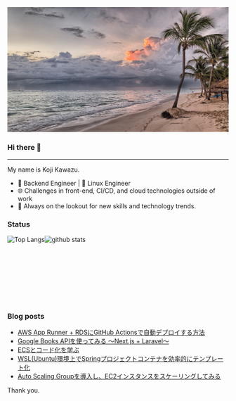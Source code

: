 <!--
**kojikawazu/kojikawazu** is a ✨ _special_ ✨ repository because its `README.md` (this file) appears on your GitHub profile.

Here are some ideas to get you started:

- 🔭 I’m currently working on ...
- 🌱 I’m currently learning ...
- 👯 I’m looking to collaborate on ...
- 🤔 I’m looking for help with ...
- 💬 Ask me about ...
- 📫 How to reach me: ...
- 😄 Pronouns: ...
- ⚡ Fun fact: ...
-->

![hello-world](./images/beach-1236581_1920.jpg)

### Hi there 👋

---

My name is Koji Kawazu.

- 🔧 Backend Engineer | 🐧 Linux Engineer
- 🌐 Challenges in front-end, CI/CD, and cloud technologies outside of work
- 📡 Always on the lookout for new skills and technology trends.


### Status

<div style="display: flex;">
  <img alt="Top Langs" height="150px" src="https://github-readme-stats.vercel.app/api/top-langs/?username=kojikawazu&https://github.com/anuraghazra/github-readme-stats" />
  <img alt="github stats" height="150px" src="https://github-readme-stats.vercel.app/api?username=kojikawazu&show_icons=true&theme=transparent" />
</div>

### Blog posts

<!-- BLOG-POST-LIST:START -->
- [AWS App Runner + RDSにGitHub Actionsで自動デプロイする方法](https://zenn.dev/kou_kawa/articles/27-githubactions-aws-terraform)
- [Google Books APIを使ってみる ～Next.js + Laravel～](https://zenn.dev/kou_kawa/articles/26-nextjs-laravel-bookapi)
- [ECSとコード化を学ぶ](https://zenn.dev/kou_kawa/articles/25-terraform-aws-ecs)
- [WSL&lpar;Ubuntu&rpar;環境上でSpringプロジェクトコンテナを効率的にテンプレート化](https://zenn.dev/kou_kawa/articles/24-wsl-docker-spring)
- [Auto Scaling Groupを導入し、EC2インスタンスをスケーリングしてみる](https://zenn.dev/kou_kawa/articles/22-terraform-aws-autoscaling)
<!-- BLOG-POST-LIST:END -->

Thank you.